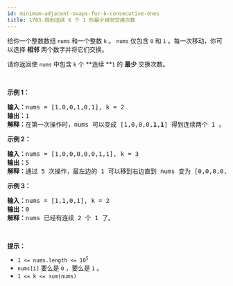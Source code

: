 ```yaml
---
id: minimum-adjacent-swaps-for-k-consecutive-ones
title: 1703.得到连续 K 个 1 的最少相邻交换次数
---
```

给你一个整数数组 <code>nums</code> 和一个整数 <code>k</code> 。 <code>nums</code> 仅包含 <code>0</code> 和 <code>1</code> 。每一次移动，你可以选择 **相邻** 两个数字并将它们交换。

请你返回使 <code>nums</code> 中包含 <code>k</code> 个 **连续 **<code>1</code> 的 **最少** 交换次数。

 

**示例 1：**


<pre><b>输入：</b>nums = [1,0,0,1,0,1], k = 2<br/><b>输出：</b>1<br/><b>解释：</b>在第一次操作时，nums 可以变成 [1,0,0,0,<strong>1</strong>,<strong>1</strong>] 得到连续两个 1 。<br/></pre>

**示例 2：**


<pre><b>输入：</b>nums = [1,0,0,0,0,0,1,1], k = 3<br/><b>输出：</b>5<br/><b>解释：</b>通过 5 次操作，最左边的 1 可以移到右边直到 nums 变为 [0,0,0,0,0,<strong>1</strong>,<strong>1</strong>,<strong>1</strong>] 。<br/></pre>

**示例 3：**


<pre><b>输入：</b>nums = [1,1,0,1], k = 2<br/><b>输出：</b>0<br/><b>解释：</b>nums 已经有连续 2 个 1 了。<br/></pre>

 

**提示：**


- <code>1 &lt;= nums.length &lt;= 10<sup>5</sup></code>
- <code>nums[i]</code> 要么是 <code>0</code> ，要么是 <code>1</code> 。
- <code>1 &lt;= k &lt;= sum(nums)</code>
